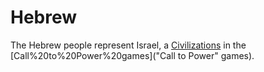 # Hebrew

The Hebrew people represent Israel, a [Civilizations](civilization) in the [Call%20to%20Power%20games]("Call to Power" games).
